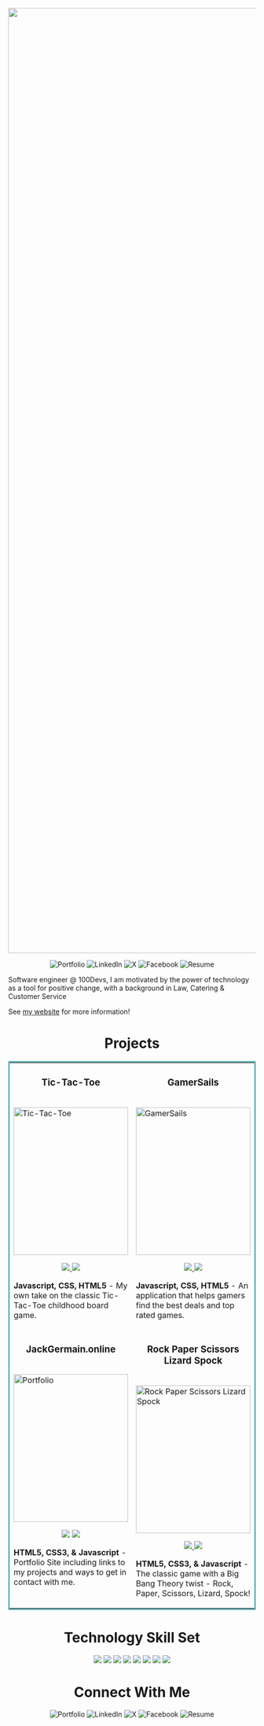 <p align="center">
  <!-- Replace the image source and links with your actual info -->
  <img src="https://i.imgur.com/LlRzpfd.png" width="1920" alt="Profile Image"/>
</p>

<p align="center">
  <a href="https://jackgermain.online/" target="_blank" style="text-decoration: none;" >
    <img src="https://img.shields.io/badge/Portfolio-222222?style=for-the-badge&logo=aboutdotme&logoColor=white" alt="Portfolio"/>
  </a>
  <a href="https://linkedin.com/in/jack-germain" target="_blank" style="text-decoration: none;">
    <img src="https://img.shields.io/badge/LinkedIn-0077B5?style=for-the-badge&logo=linkedin&logoColor=white" alt="LinkedIn"/>
  </a>
  <a href="https://twitter.com/fsjackgermain" target="_blank" style="text-decoration: none;">
    <img src="https://img.shields.io/badge/X-1DA1F2?style=for-the-badge&logo=x&logoColor=white" alt="X"/>
  </a>
  <a href="https://www.facebook.com/profile.php?id=61569620527551" target="_blank" style="text-decoration: none;">
    <img src="https://img.shields.io/badge/Facebook-1877F2?style=for-the-badge&logo=facebook&logoColor=white" alt="Facebook"/>
  </a>
  <a href="https://jackgermainresume.tiiny.site/" target="_blank" style="text-decoration: none;">
    <img src="https://img.shields.io/badge/Resume-FFB300?style=for-the-badge&logo=readme&logoColor=white" alt="Resume"/>
  </a>
</p>

Software engineer @ 100Devs, I am motivated by the power of technology as a tool for positive change, with a background in Law, Catering & Customer Service

See [my website](https://jackgermain.online/) for more information!

<h1 align="center">Projects</h1>
<table bordercolor="#66b2b2">
  <tr>
    <td width="50%" valign="top">
      <h3 align="center">Tic-Tac-Toe</h3>
        <br />
        <a target="_blank" href="https://jackstictactoe.netlify.app/">
            <img src="https://i.imgflip.com/a25gio.gif" width="100%" height="300" alt="Tic-Tac-Toe"/>
        </a>
        <br />
        <p align="center">
          
  <a href="https://github.com/JackGer26/Jacks-Tic-Tac-Toe" target="_blank">
    <img src="https://img.shields.io/static/v1?label=|&message=REPO&color=23555f&style=plastic&logo=github&logo-color=white"/>
  </a>  
  <a href="https://jackstictactoe.netlify.app/" target="_blank">
    <img src="https://img.shields.io/static/v1?label=|&message=WEBSITE&color=cdf998&style=plastic&logo=wordpress&logo-color=white"/>
  </a>
      </p>
        <p><strong>Javascript, CSS, HTML5</strong> - My own take on the classic Tic-Tac-Toe childhood board game.</p>
    </td>
    <td width="50%" valign="top">
      <h3 align="center">GamerSails</h3>
        <br />
        <a target="_blank" href="https://gamersails.netlify.app/">
            <img src="https://i.imgflip.com/a25gt7.gif" width="100%" height="300" alt="GamerSails"/>
        </a>
        <br />
        <p align="center"> 
  <a href="https://github.com/JackGer26/GamerSails" target="_blank">
    <img src="https://img.shields.io/static/v1?label=|&message=REPO&color=23555f&style=plastic&logo=github&logo-color=white"/>
  </a>
  <a href="https://gamersails.netlify.app/" target="_blank">
    <img src="https://img.shields.io/static/v1?label=|&message=WEBSITE&color=cdf998&style=plastic&logo=wordpress&logo-color=white"/>
  </a>
      </p>
        <p><strong>Javascript, CSS, HTML5</strong> - An application that helps gamers find the best deals and top rated games.</p>
    </td>
  </tr>
  
  <tr>
    <td width="50%" valign="top">
      <h3 align="center">JackGermain.online</h3>
      <br />
        <a target="_blank" href="https://jackgermain.online/">
          <img src="https://i.imgflip.com/a25gng.gif" width="100%" height="300" alt="Portfolio"/>
        </a>
      <br />
        <p align="center">
    <img src="https://img.shields.io/static/v1?label=|&message=REPO&color=23555f&style=plastic&logo=github&logo-color=white"/>
  </a>
  <a href="https://jackgermain.online/" target="_blank">
    <img src="https://img.shields.io/static/v1?label=|&message=WEBSITE&color=cdf998&style=plastic&logo=wordpress&logo-color=white"/>
  </a>
      </p>
        <p><strong>HTML5, CSS3, & Javascript</strong> - Portfolio Site including links to my projects and ways to get in contact with me.</p>
    </td>
    <td width="50%" valign="top">
      <h3 align="center">Rock Paper Scissors Lizard Spock</h3>
        <br />
        <a target="_blank" href="https://rockpaperscissorslizardspock.netlify.app/">
          <img src="https://i.imgflip.com/a2bug9.gif" width="100%" height="300" alt="Rock Paper Scissors Lizard Spock"/>
        </a>
        <br />
        <p align="center">
  <a href="https://github.com/JackGer26/RockPaperScissorsLizardSpock" target="_blank">
    <img src="https://img.shields.io/static/v1?label=|&message=REPO&color=23555f&style=plastic&logo=github&logo-color=white"/>
  </a>
  <a href="https://rockpaperscissorslizardspock.netlify.app/" target="_blank">
    <img src="https://img.shields.io/static/v1?label=|&message=WEBSITE&color=cdf998&style=plastic&logo=wordpress&logo-color=white"/>
  </a>
      </p>
        <p><strong>HTML5, CSS3, & Javascript</strong> - The classic game with a Big Bang Theory twist - Rock, Paper, Scissors, Lizard, Spock!</p>
    </td>
  </tr>
</table>

<h1 align="center">Technology Skill Set</h1>


<p align="center">
    <img src="https://img.shields.io/static/v1?label=|&message=HTML5&color=23555f&style=plastic&logo=html5"/>
    <img src="https://img.shields.io/static/v1?label=|&message=CSS3&color=285f65&style=plastic&logo=css3"/>
    <img src="https://img.shields.io/static/v1?label=|&message=JAVASCRIPT&color=3c7f5d&style=plastic&logo=javascript"/>
    <img src="https://img.shields.io/static/v1?label=|&message=NODE.JS&color=4a935c&style=plastic&logo=node.js"/>
    <img src="https://img.shields.io/static/v1?label=|&message=EXPRESS&color=5a6c5b&style=plastic&logo=express"/>
    <img src="https://img.shields.io/static/v1?label=|&message=MONGODB&color=68a063&style=plastic&logo=mongodb"/>
    <img src="https://img.shields.io/static/v1?label=|&message=REACT.JS&color=76a85c&style=plastic&logo=react"/>
    <img src="https://img.shields.io/static/v1?label=|&message=GIT&color=cbb148&style=plastic&logo=git"/>
</p>

<h1 align="center">Connect With Me</h1>

<p align="center">
 <a href="https://jackgermain.online/" target="_blank" style="text-decoration: none;" >
    <img src="https://img.shields.io/badge/Portfolio-222222?style=for-the-badge&logo=aboutdotme&logoColor=white" alt="Portfolio"/>
  </a>
  <a href="https://linkedin.com/in/jack-germain" target="_blank" style="text-decoration: none;">
    <img src="https://img.shields.io/badge/LinkedIn-0077B5?style=for-the-badge&logo=linkedin&logoColor=white" alt="LinkedIn"/>
  </a>
  <a href="https://twitter.com/fsjackgermain" target="_blank" style="text-decoration: none;">
    <img src="https://img.shields.io/badge/X-1DA1F2?style=for-the-badge&logo=x&logoColor=white" alt="X"/>
  </a>
  <a href="https://www.facebook.com/profile.php?id=61569620527551" target="_blank" style="text-decoration: none;">
    <img src="https://img.shields.io/badge/Facebook-1877F2?style=for-the-badge&logo=facebook&logoColor=white" alt="Facebook"/>
  </a>
  <a href="https://jackgermainresume.tiiny.site/" target="_blank" style="text-decoration: none;">
    <img src="https://img.shields.io/badge/Resume-FFB300?style=for-the-badge&logo=readme&logoColor=white" alt="Resume"/>
  </a>
</p>
